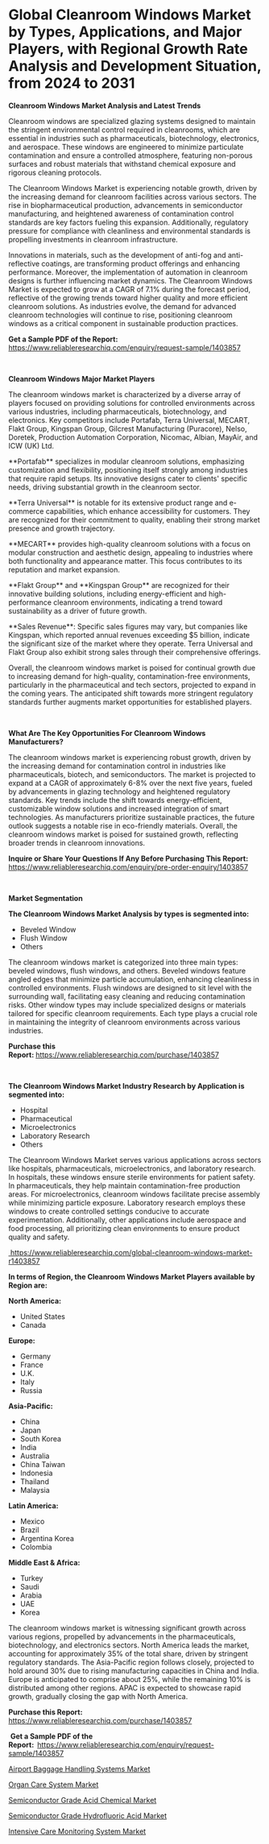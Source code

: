 <p><h1>Global Cleanroom Windows Market by Types, Applications, and Major Players, with Regional Growth Rate Analysis and Development Situation, from 2024 to 2031</h1></p><p><strong>Cleanroom Windows Market Analysis and Latest Trends</strong></p>
<p><p>Cleanroom windows are specialized glazing systems designed to maintain the stringent environmental control required in cleanrooms, which are essential in industries such as pharmaceuticals, biotechnology, electronics, and aerospace. These windows are engineered to minimize particulate contamination and ensure a controlled atmosphere, featuring non-porous surfaces and robust materials that withstand chemical exposure and rigorous cleaning protocols.</p><p>The Cleanroom Windows Market is experiencing notable growth, driven by the increasing demand for cleanroom facilities across various sectors. The rise in biopharmaceutical production, advancements in semiconductor manufacturing, and heightened awareness of contamination control standards are key factors fueling this expansion. Additionally, regulatory pressure for compliance with cleanliness and environmental standards is propelling investments in cleanroom infrastructure.</p><p>Innovations in materials, such as the development of anti-fog and anti-reflective coatings, are transforming product offerings and enhancing performance. Moreover, the implementation of automation in cleanroom designs is further influencing market dynamics. The Cleanroom Windows Market is expected to grow at a CAGR of 7.1% during the forecast period, reflective of the growing trends toward higher quality and more efficient cleanroom solutions. As industries evolve, the demand for advanced cleanroom technologies will continue to rise, positioning cleanroom windows as a critical component in sustainable production practices.</p></p>
<p><strong>Get a Sample PDF of the Report:&nbsp;</strong> <a href="https://www.reliableresearchiq.com/enquiry/request-sample/1403857?utm_campaign=114&utm_medium=2&utm_source=Github&utm_content=ia&utm_term=23102024&utm_id=cleanroom-windows">https://www.reliableresearchiq.com/enquiry/request-sample/1403857</a></p>
<p>&nbsp;</p>
<p><strong>Cleanroom Windows Major Market Players</strong></p>
<p><p>The cleanroom windows market is characterized by a diverse array of players focused on providing solutions for controlled environments across various industries, including pharmaceuticals, biotechnology, and electronics. Key competitors include Portafab, Terra Universal, MECART, Flakt Group, Kingspan Group, Gilcrest Manufacturing (Puracore), Nelso, Doretek, Production Automation Corporation, Nicomac, Albian, MayAir, and ICW (UK) Ltd.</p><p>**Portafab** specializes in modular cleanroom solutions, emphasizing customization and flexibility, positioning itself strongly among industries that require rapid setups. Its innovative designs cater to clients' specific needs, driving substantial growth in the cleanroom sector.</p><p>**Terra Universal** is notable for its extensive product range and e-commerce capabilities, which enhance accessibility for customers. They are recognized for their commitment to quality, enabling their strong market presence and growth trajectory.</p><p>**MECART** provides high-quality cleanroom solutions with a focus on modular construction and aesthetic design, appealing to industries where both functionality and appearance matter. This focus contributes to its reputation and market expansion.</p><p>**Flakt Group** and **Kingspan Group** are recognized for their innovative building solutions, including energy-efficient and high-performance cleanroom environments, indicating a trend toward sustainability as a driver of future growth.</p><p>**Sales Revenue**: Specific sales figures may vary, but companies like Kingspan, which reported annual revenues exceeding $5 billion, indicate the significant size of the market where they operate. Terra Universal and Flakt Group also exhibit strong sales through their comprehensive offerings.</p><p>Overall, the cleanroom windows market is poised for continual growth due to increasing demand for high-quality, contamination-free environments, particularly in the pharmaceutical and tech sectors, projected to expand in the coming years. The anticipated shift towards more stringent regulatory standards further augments market opportunities for established players.</p></p>
<p>&nbsp;</p>
<p><strong>What Are The Key Opportunities For Cleanroom Windows Manufacturers?</strong></p>
<p><p>The cleanroom windows market is experiencing robust growth, driven by the increasing demand for contamination control in industries like pharmaceuticals, biotech, and semiconductors. The market is projected to expand at a CAGR of approximately 6-8% over the next five years, fueled by advancements in glazing technology and heightened regulatory standards. Key trends include the shift towards energy-efficient, customizable window solutions and increased integration of smart technologies. As manufacturers prioritize sustainable practices, the future outlook suggests a notable rise in eco-friendly materials. Overall, the cleanroom windows market is poised for sustained growth, reflecting broader trends in cleanroom innovations.</p></p>
<p><strong>Inquire or Share Your Questions If Any Before Purchasing This Report:</strong> <a href="https://www.reliableresearchiq.com/enquiry/pre-order-enquiry/1403857?utm_campaign=114&utm_medium=2&utm_source=Github&utm_content=ia&utm_term=23102024&utm_id=cleanroom-windows">https://www.reliableresearchiq.com/enquiry/pre-order-enquiry/1403857</a></p>
<p>&nbsp;</p>
<p><strong>Market Segmentation</strong></p>
<p><strong>The Cleanroom Windows Market Analysis by types is segmented into:</strong></p>
<p><ul><li>Beveled Window</li><li>Flush Window</li><li>Others</li></ul></p>
<p><p>The cleanroom windows market is categorized into three main types: beveled windows, flush windows, and others. Beveled windows feature angled edges that minimize particle accumulation, enhancing cleanliness in controlled environments. Flush windows are designed to sit level with the surrounding wall, facilitating easy cleaning and reducing contamination risks. Other window types may include specialized designs or materials tailored for specific cleanroom requirements. Each type plays a crucial role in maintaining the integrity of cleanroom environments across various industries.</p></p>
<p><strong>Purchase this Report:&nbsp;</strong><a href="https://www.reliableresearchiq.com/purchase/1403857?utm_campaign=114&utm_medium=2&utm_source=Github&utm_content=ia&utm_term=23102024&utm_id=cleanroom-windows">https://www.reliableresearchiq.com/purchase/1403857</a></p>
<p>&nbsp;</p>
<p><strong>The Cleanroom Windows Market Industry Research by Application is segmented into:</strong></p>
<p><ul><li>Hospital</li><li>Pharmaceutical</li><li>Microelectronics</li><li>Laboratory Research</li><li>Others</li></ul></p>
<p><p>The Cleanroom Windows Market serves various applications across sectors like hospitals, pharmaceuticals, microelectronics, and laboratory research. In hospitals, these windows ensure sterile environments for patient safety. In pharmaceuticals, they help maintain contamination-free production areas. For microelectronics, cleanroom windows facilitate precise assembly while minimizing particle exposure. Laboratory research employs these windows to create controlled settings conducive to accurate experimentation. Additionally, other applications include aerospace and food processing, all prioritizing clean environments to ensure product quality and safety.</p></p>
<p><a href="https://www.reliableresearchiq.com/global-cleanroom-windows-market-r1403857?utm_campaign=114&utm_medium=2&utm_source=Github&utm_content=ia&utm_term=23102024&utm_id=cleanroom-windows">&nbsp;https://www.reliableresearchiq.com/global-cleanroom-windows-market-r1403857</a></p>
<p><strong>In terms of Region, the Cleanroom Windows Market Players available by Region are:</strong></p>
<p>
    <p> <strong> North America: </strong>
        <ul>
            <li>United States</li>
            <li>Canada</li>
        </ul>
        </p> 
    <p> <strong> Europe: </strong>
        <ul>
            <li>Germany</li>
            <li>France</li>
            <li>U.K.</li>
            <li>Italy</li>
            <li>Russia</li>
        </ul>
        </p> 
    <p> <strong> Asia-Pacific: </strong>
        <ul>
            <li>China</li>
            <li>Japan</li>
            <li>South Korea</li>
            <li>India</li>
            <li>Australia</li>
            <li>China Taiwan</li>
            <li>Indonesia</li>
            <li>Thailand</li>
            <li>Malaysia</li>
        </ul>
        </p> 
    <p> <strong> Latin America: </strong>
        <ul>
            <li>Mexico</li>
            <li>Brazil</li>
            <li>Argentina Korea</li>
            <li>Colombia</li>
        </ul>
        </p> 
    <p> <strong> Middle East & Africa: </strong>
        <ul>
            <li>Turkey</li>
            <li>Saudi</li>
            <li>Arabia</li>
            <li>UAE</li>
            <li>Korea</li>
        </ul>
    </p>
    </p>
<p><p>The cleanroom windows market is witnessing significant growth across various regions, propelled by advancements in the pharmaceuticals, biotechnology, and electronics sectors. North America leads the market, accounting for approximately 35% of the total share, driven by stringent regulatory standards. The Asia-Pacific region follows closely, projected to hold around 30% due to rising manufacturing capacities in China and India. Europe is anticipated to comprise about 25%, while the remaining 10% is distributed among other regions. APAC is expected to showcase rapid growth, gradually closing the gap with North America.</p></p>
<p><strong>Purchase this Report: </strong><a href="https://www.reliableresearchiq.com/purchase/1403857?utm_campaign=114&utm_medium=2&utm_source=Github&utm_content=ia&utm_term=23102024&utm_id=cleanroom-windows">https://www.reliableresearchiq.com/purchase/1403857</a></p>
<p>&nbsp;<strong>Get a Sample PDF of the Report:&nbsp;&nbsp;</strong><a href="https://www.reliableresearchiq.com/enquiry/request-sample/1403857?utm_campaign=114&utm_medium=2&utm_source=Github&utm_content=ia&utm_term=23102024&utm_id=cleanroom-windows">https://www.reliableresearchiq.com/enquiry/request-sample/1403857</a></p>
<p><strong></strong></p>
<p><p><a href="https://issuu.com/reportprime-2/docs/airport-baggage-handling-systems-ma_1cba028f024e60?utm_campaign=114&utm_medium=2&utm_source=Github&utm_content=ia&utm_term=23102024&utm_id=cleanroom-windows">Airport Baggage Handling Systems Market</a></p><p><a href="https://www.linkedin.com/pulse/organ-care-system-market-velocity-75-cagr-trajectory-2024-2031-aayve?utm_campaign=114&utm_medium=2&utm_source=Github&utm_content=ia&utm_term=23102024&utm_id=cleanroom-windows">Organ Care System Market</a></p><p><a href="https://github.com/kiara3n0pau/Market-Research-Report-List-1/blob/main/semiconductor-grade-acid-chemical-market.md?utm_campaign=114&utm_medium=2&utm_source=Github&utm_content=ia&utm_term=23102024&utm_id=cleanroom-windows">Semiconductor Grade Acid Chemical Market</a></p><p><a href="https://github.com/rieuydbalon3b/Market-Research-Report-List-1/blob/main/semiconductor-grade-hydrofluoric-acid-market.md?utm_campaign=114&utm_medium=2&utm_source=Github&utm_content=ia&utm_term=23102024&utm_id=cleanroom-windows">Semiconductor Grade Hydrofluoric Acid Market</a></p><p><a href="https://www.linkedin.com/pulse/intensive-care-monitoring-system-momentum-charting-ccbse?utm_campaign=114&utm_medium=2&utm_source=Github&utm_content=ia&utm_term=23102024&utm_id=cleanroom-windows">Intensive Care Monitoring System Market</a></p></p>